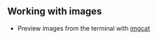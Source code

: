 ## Working with images
* Preview images from the terminal with [imgcat](https://github.com/eddieantonio/imgcat)